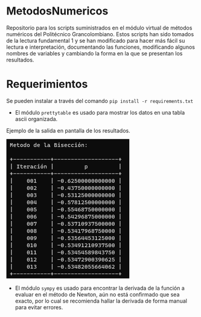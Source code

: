 # MetodosNumericos
Repositorio para los scripts suministrados en el módulo virtual de métodos numéricos del Politécnico Grancolombiano. 
Estos scripts han sido tomados de la lectura fundamental 1 y se han modificado para hacer más fácil su lectura e interpretación, documentando las funciones, modificando algunos nombres de variables y cambiando la forma en la que se presentan los resultados.

# Requerimientos

Se pueden instalar a través del comando `pip install -r requirements.txt`

- El módulo `prettytable` es usado para mostrar los datos en una tabla ascii organizada.

Ejemplo de la salida en pantalla de los resultados.

![Ejemplo de salida](/imagenes/ejemplo_salida.png)

- El módulo `sympy` es usado para encontrar la derivada de la función a evaluar en el método de Newton, aún no está confirmado que sea exacto, por lo cual se recomienda hallar la derivada de forma manual para evitar errores. 